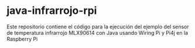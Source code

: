 # java-infrarrojo-rpi
Este repositorio contiene el código para la ejecución del ejemplo del sensor de temperatura infrarrojo MLX90614 con Java usando Wiring Pi y Pi4j en la Raspberry Pi
